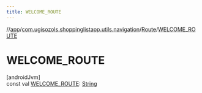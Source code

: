 ```yaml
---
title: WELCOME_ROUTE
---
```

//[app](../../../index.html)/[com.ugisozols.shoppinglistapp.utils.navigation](../index.html)/[Route](index.html)/[WELCOME_ROUTE](-w-e-l-c-o-m-e_-r-o-u-t-e.html)



# WELCOME_ROUTE



[androidJvm]\
const val [WELCOME_ROUTE](-w-e-l-c-o-m-e_-r-o-u-t-e.html): [String](https://kotlinlang.org/api/latest/jvm/stdlib/kotlin/-string/index.html)




